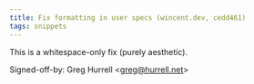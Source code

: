 ```yaml
---
title: Fix formatting in user specs (wincent.dev, cedd461)
tags: snippets
---
```


This is a whitespace-only fix (purely aesthetic).

Signed-off-by: Greg Hurrell &lt;greg@hurrell.net&gt;

